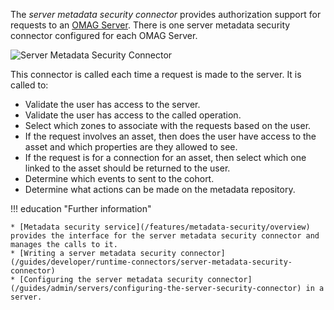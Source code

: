 <!-- SPDX-License-Identifier: CC-BY-4.0 -->
<!-- Copyright Contributors to the Egeria project. -->

The *server metadata security connector* provides authorization support for requests to an [OMAG Server](/concepts/omag-server).  There is one server metadata security connector configured for each OMAG Server.

![Server Metadata Security Connector](/connectors/runtime/server-metadata-security-connector.svg)

This connector is called each time a request is made to the server.  It is called to:

* Validate the user has access to the server.
* Validate the user has access to the called operation.
* Select which zones to associate with the requests based on the user.
* If the request involves an asset, then does the user have access to the asset and which properties are they allowed to see.
* If the request is for a connection for an asset, then select which one linked to the asset should be returned to the user.
* Determine which events to sent to the cohort.
* Determine what actions can be made on the metadata repository.

!!! education "Further information"

    * [Metadata security service](/features/metadata-security/overview) provides the interface for the server metadata security connector and manages the calls to it.
    * [Writing a server metadata security connector](/guides/developer/runtime-connectors/server-metadata-security-connector)
    * [Configuring the server metadata security connector](/guides/admin/servers/configuring-the-server-security-connector) in a server.

